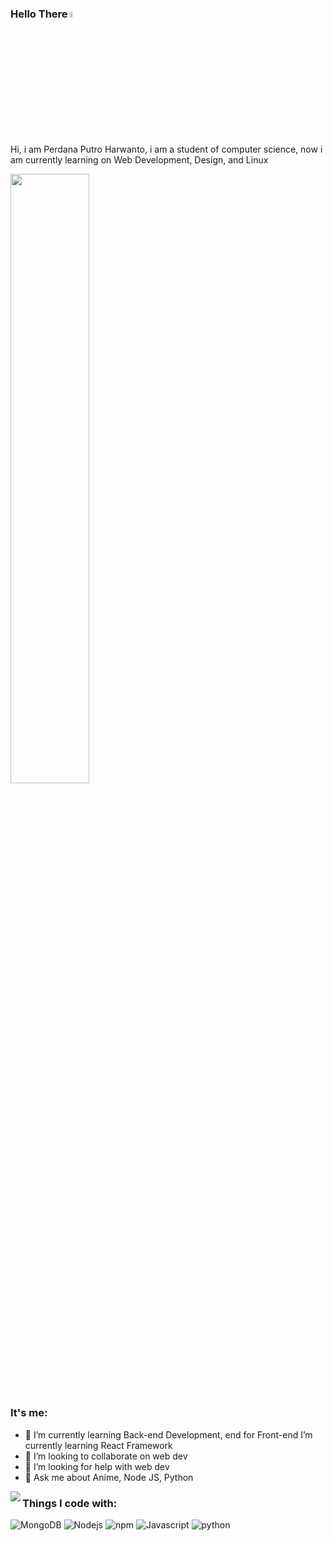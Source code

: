 ### Hello There <a href="https://perdanaph.github.io/mybio/index.html"><img src="https://media.giphy.com/media/hvRJCLFzcasrR4ia7z/giphy.gif" width="5%"></a>

<p>
Hi, i am Perdana Putro Harwanto, i am a student of computer science, now i am currently learning on Web Development, Design, and Linux
</p>

<img src="https://media4.giphy.com/media/3o7qE1YN7aBOFPRw8E/giphy.gif?cid=ecf05e4787z7qnzhrv4tbjb4093ev9hvlcc022u38r9tgq91&rid=giphy.gif&ct=g" width="50%">

### It's me: 

- 🌱 I’m currently learning Back-end Development, end for Front-end I’m currently learning React Framework
- 👯 I’m looking to collaborate on web dev
- 🤔 I’m looking for help with web dev
- 💬 Ask me about Anime, Node JS, Python


<img align="left" src="https://github-readme-stats.vercel.app/api/top-langs/?username=perdana" />

### Things I code with:
<p>
  <img alt="MongoDB" src="https://img.shields.io/badge/-MongoDB-13aa52?style=flat-square&logo=mongodb&logoColor=white" />
  <img alt="Nodejs" src="https://img.shields.io/badge/-Nodejs-43853d?style=flat-square&logo=Node.js&logoColor=white" />
  <img alt="npm" src="https://img.shields.io/badge/-NPM-CB3837?style=flat-square&logo=npm&logoColor=white" />
  <img alt="Javascript" src="https://img.shields.io/badge/-Javascript-FFEA33?logo=javascript&logoColor=black&style=flat-square" />
  <img alt="python" src="https://img.shields.io/static/v1?label=&message=Python&color=3776AB&logo=Python&logoColor=FFFFFF)](https://www.python.org/" />
</p>
